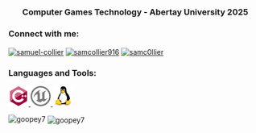 <h3 align="center">Computer Games Technology - Abertay University 2025</h3>

<h3 align="left">Connect with me:</h3>
<p align="left">
<a href="https://linkedin.com/in/samuel-collier" target="blank"><img align="center" src="https://raw.githubusercontent.com/rahuldkjain/github-profile-readme-generator/master/src/images/icons/Social/linked-in-alt.svg" alt="samuel-collier" height="30" width="40" /></a>
<a href="https://fb.com/samcollier916" target="blank"><img align="center" src="https://raw.githubusercontent.com/rahuldkjain/github-profile-readme-generator/master/src/images/icons/Social/facebook.svg" alt="samcollier916" height="30" width="40" /></a>
<a href="https://instagram.com/samc0llier" target="blank"><img align="center" src="https://raw.githubusercontent.com/rahuldkjain/github-profile-readme-generator/master/src/images/icons/Social/instagram.svg" alt="samc0llier" height="30" width="40" /></a>
</p>

<h3 align="left">Languages and Tools:</h3>
<p align="left"> <a href="https://www.w3schools.com/cpp/" target="_blank" rel="noreferrer"> <img src="https://raw.githubusercontent.com/devicons/devicon/master/icons/cplusplus/cplusplus-original.svg" alt="cplusplus" width="40" height="40"/> </a> 
<a href="https://unrealengine.com/" target="_blank" rel="noreferrer"> <img src="https://raw.githubusercontent.com/goopey7/goopey7/main/unreal-engine-grey.svg" alt="unreal" width="40" height="40"/> </a> <a href="https://www.linux.org/" target="_blank" rel="noreferrer"> <img src="https://raw.githubusercontent.com/devicons/devicon/master/icons/linux/linux-original.svg" alt="linux" width="40" height="40"/> </a>  </p>

<p><img align="left" src="https://github-readme-stats.vercel.app/api/top-langs?username=goopey7&show_icons=true&locale=en&layout=compact&theme=gruvbox" alt="goopey7" /></p>

<p>&nbsp;<img align="center" src="https://github-readme-stats.vercel.app/api?username=goopey7&show_icons=true&locale=en&theme=gruvbox" alt="goopey7" /></p>
